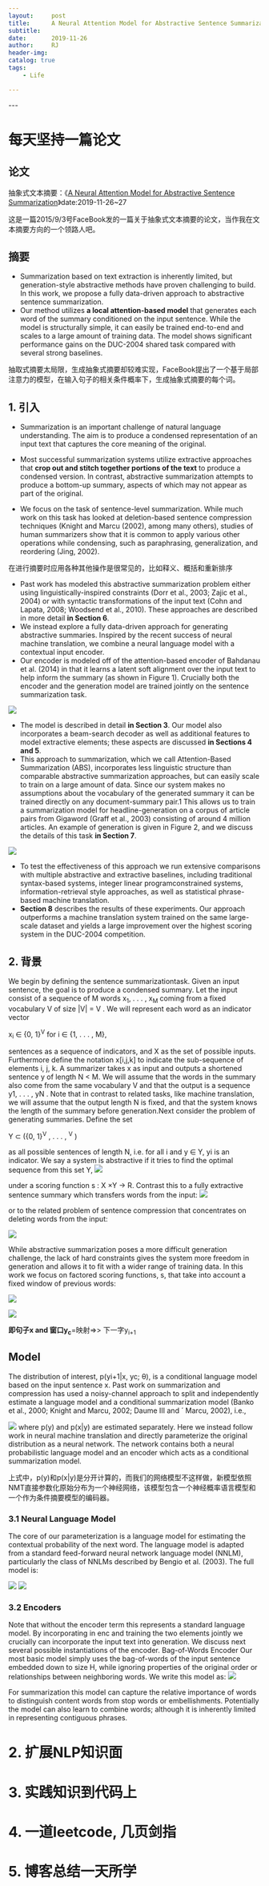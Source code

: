 ```yaml
---
layout:     post
title:      A Neural Attention Model for Abstractive Sentence Summarization
subtitle:   
date:       2019-11-26
author:     RJ
header-img: 
catalog: true
tags:
    - Life

---
```

<p id = "build"></p>
---

# 每天坚持一篇论文

## 论文
抽象式文本摘要：《[A Neural Attention Model for Abstractive Sentence Summarization](https://arxiv.org/pdf/1509.00685.pdf)》date:2019-11-26~27

这是一篇2015/9/3号FaceBook发的一篇关于抽象式文本摘要的论文，当作我在文本摘要方向的一个领路人吧。

## 摘要
- Summarization based on text extraction is inherently limited, but generation-style abstractive methods have proven challenging to build. In this work, we propose a fully data-driven approach to abstractive sentence summarization. 
- Our method utilizes **a local attention-based model** that generates each word of the summary conditioned on the input sentence. While the model is structurally simple, it can easily be trained end-to-end and scales to a
large amount of training data. The model shows significant performance gains on the DUC-2004 shared task compared with several strong baselines.

抽取式摘要太局限，生成抽象式摘要却较难实现，FaceBook提出了一个基于局部注意力的模型，在输入句子的相关条件概率下，生成抽象式摘要的每个词。

## 1. 引入
- Summarization is an important challenge of natural language understanding. The aim is to produce
a condensed representation of an input text that captures the core meaning of the original.
- Most successful summarization systems utilize extractive approaches that **crop out and stitch together portions of the text** to produce a condensed version. In contrast, abstractive summarization attempts to produce a bottom-up summary, aspects of which may not appear as part of the original.

- We focus on the task of sentence-level summarization. While much work on this task has looked at deletion-based sentence compression techniques (Knight and Marcu (2002), among many others), studies of human summarizers show that it is common to apply various other operations while condensing, such as paraphrasing, generalization, and reordering (Jing, 2002).

在进行摘要时应用各种其他操作是很常见的，比如释义、概括和重新排序

- Past work has modeled this abstractive summarization problem either using linguistically-inspired constraints
(Dorr et al., 2003; Zajic et al., 2004) or with syntactic transformations of the input text (Cohn and Lapata, 2008; Woodsend et al., 2010). These approaches are described in more detail **in Section 6**. 
- We instead explore a fully data-driven approach for generating abstractive summaries. Inspired by the recent success of neural machine translation, we combine a neural language model with a contextual input encoder.
- Our encoder is modeled off of the attention-based encoder of Bahdanau et al. (2014) in that it learns a latent soft alignment over the input text to help inform the summary (as shown in Figure 1). Crucially both the encoder and the generation model are trained jointly on the sentence summarization task.

![](https://raw.githubusercontent.com/rejae/rejae.github.io/master/img/20191126ABS1.jpg)

- The model is described in detail **in Section 3**. Our model also incorporates a beam-search decoder as well as additional features to model extractive elements; these aspects are discussed **in Sections 4 and 5**.
- This approach to summarization, which we call Attention-Based Summarization (ABS), incorporates less linguistic structure than comparable abstractive summarization approaches, but can easily scale to train on a large amount of data. Since our system makes no assumptions about the vocabulary of the generated summary it can be trained directly on any document-summary pair.1 This allows us to train a summarization model for headline-generation on a corpus of article pairs from Gigaword (Graff et al., 2003) consisting of
around 4 million articles. An example of generation is given in Figure 2, and we discuss the details
of this task **in Section 7**.

![](https://raw.githubusercontent.com/rejae/rejae.github.io/master/img/20191126ABS2.jpg)

- To test the effectiveness of this approach we run extensive comparisons with multiple abstractive and extractive baselines, including traditional syntax-based systems, integer linear programconstrained systems, information-retrieval style approaches, as well as statistical phrase-based machine translation.
- **Section 8** describes the results of these experiments. Our approach outperforms a machine translation system trained on the same large-scale dataset and yields a large improvement over the highest scoring system in the DUC-2004 competition.

## 2. 背景
<sub></sub>  <sup></sup>
We begin by defining the sentence summarizationtask. Given an input sentence, the goal is to produce a condensed summary. Let the input consist of a sequence of M words x<sub>1</sub>, . . . , x<sub>M</sub> coming from a fixed vocabulary V of size |V| = V .
We will represent each word as an indicator vector

x<sub>i</sub> ∈ {0, 1}<sup>V</sup> for i ∈ {1, . . . , M}, 

sentences as a sequence of indicators, and X as the set of possible inputs. Furthermore define the notation x[i,j,k] to indicate the sub-sequence of elements i, j, k.
A summarizer takes x as input and outputs a shortened sentence y of length N < M. We will assume that the words in the summary also come from the same vocabulary V and that the output is a sequence y1, . . . , yN . Note that in contrast to related tasks, like machine translation, we will assume that the output length N is fixed, and that the system knows the length of the summary before generation.Next consider the problem of generating summaries. Define the set

Y ⊂ ({0, 1}<sup>V</sup> , . . . , <sup>V</sup> ) 

as all possible sentences of length N, i.e. for all i and y ∈ Y, yi is an indicator. We say a system is abstractive if it tries to find the optimal sequence from this set Y,
![](https://raw.githubusercontent.com/rejae/rejae.github.io/master/img/20191126formula1.jpg)

under a scoring function s : X ×Y → R. Contrast this to a fully extractive sentence summary which transfers words from the input:
![](https://raw.githubusercontent.com/rejae/rejae.github.io/master/img/20191126formula2.jpg)

or to the related problem of sentence compression that concentrates on deleting words from the input:

![](https://raw.githubusercontent.com/rejae/rejae.github.io/master/img/20191126formula3.jpg)

While abstractive summarization poses a more difficult generation challenge, the lack of hard constraints gives the system more freedom in generation and allows it to fit with a wider range of training data.
In this work we focus on factored scoring functions, s, that take into account a fixed window of
previous words:

![](https://raw.githubusercontent.com/rejae/rejae.github.io/master/img/20191126formula4.jpg)

![](https://raw.githubusercontent.com/rejae/rejae.github.io/master/img/20191126paper1.jpg)

**即句子x and 窗口y<sub>c</sub>**=映射=>> 下一字y<sub>i+1</sub>

## Model
The distribution of interest, p(yi+1|x, yc; θ), is a conditional language model based on the input sentence x. Past work on summarization and compression has used a noisy-channel approach to split and independently estimate a language model and a conditional summarization model (Banko et al., 2000; Knight and Marcu, 2002; Daume III and ´ Marcu, 2002), i.e.,

![](https://raw.githubusercontent.com/rejae/rejae.github.io/master/img/20191126f1.jpg)
where p(y) and p(x|y) are estimated separately.
Here we instead follow work in neural machine translation and directly parameterize the original distribution as a neural network. The network contains both a neural probabilistic language model and an encoder which acts as a conditional summarization model.

上式中，p(y)和p(x|y)是分开计算的，而我们的网络模型不这样做，新模型依照NMT直接参数化原始分布为一个神经网络，该模型包含一个神经概率语言模型和一个作为条件摘要模型的编码器。

### 3.1 Neural Language Model
The core of our parameterization is a language model for estimating the contextual probability of
the next word. The language model is adapted from a standard feed-forward neural network language model (NNLM), particularly the class of NNLMs described by Bengio et al. (2003). The full model is:

![](https://raw.githubusercontent.com/rejae/rejae.github.io/master/img/20191126f2.jpg)
![](https://raw.githubusercontent.com/rejae/rejae.github.io/master/img/20191126f3.jpg)

### 3.2 Encoders
Note that without the encoder term this represents a standard language model. By incorporating in enc and training the two elements jointly we crucially can incorporate the input text into generation. We discuss next several possible instantiations of the encoder. Bag-of-Words Encoder Our most basic model simply uses the bag-of-words of the input sentence embedded down to size H, while ignoring properties of the original order or relationships between neighboring words. We write this model as:
![](https://raw.githubusercontent.com/rejae/rejae.github.io/master/img/20191126f4.jpg)

For summarization this model can capture the relative importance of words to distinguish content words from stop words or embellishments. Potentially the model can also learn to combine words; although it is inherently limited in representing contiguous phrases.








# 2. 扩展NLP知识面


# 3. 实践知识到代码上


# 4. 一道leetcode, 几页剑指


# 5. 博客总结一天所学
